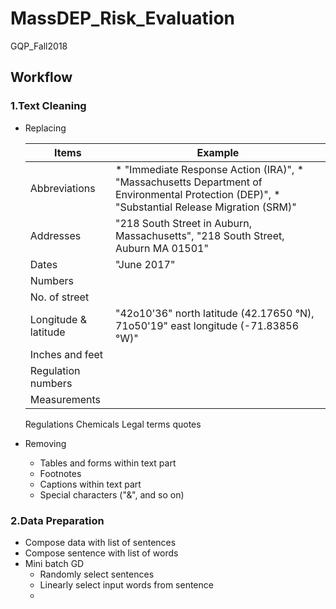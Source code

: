 # MassDEP_Risk_Evaluation
GQP_Fall2018

## Workflow
### 1.Text Cleaning
 - Replacing
 
    Items | Example
    ---|---
    Abbreviations | * "Immediate Response Action (IRA)", * "Massachusetts Department of Environmental Protection (DEP)", * "Substantial Release Migration (SRM)"
    Addresses | "218 South Street in Auburn, Massachusetts", "218 South Street, Auburn MA 01501"
    Dates | "June 2017"
    Numbers |
    No. of street | 
    Longitude & latitude | "42o10'36" north latitude (42.17650 °N), 71o50'19" east longitude (-71.83856 °W)"
    Inches and feet |
    Regulation numbers |
    Measurements | 
    Regulations
    Chemicals
    Legal terms quotes
    
 - Removing
    * Tables and forms within text part
    * Footnotes
    * Captions within text part
    * Special characters ("&", and so on)

### 2.Data Preparation
 - Compose data with list of sentences
 - Compose sentence with list of words
 - Mini batch GD
    * Randomly select sentences
    * Linearly select input words from sentence
    * 
